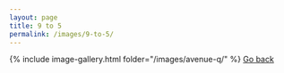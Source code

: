 ```yaml
---
layout: page
title: 9 to 5
permalink: /images/9-to-5/
---
```

{% include image-gallery.html folder="/images/avenue-q/" %}
[Go back](/gallery/)
